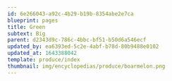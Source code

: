 ```yaml
---
id: 6e266043-a92c-4b29-b19b-8354abe2e7ca
blueprint: pages
title: Green
subtext: Big
parent: d2343d9c-786c-4bbc-bf51-b50d6a546ecf
updated_by: ea6393ed-5c2e-4abf-b78d-80b9488e0102
updated_at: 1643388042
template: produce/index
thumbnail: img/encyclopedias/produce/boarmelon.png
---
```

